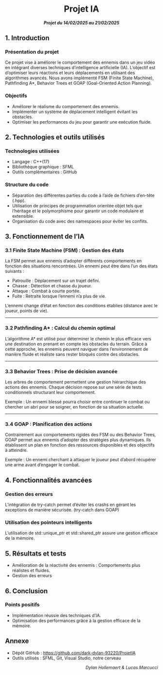 <h1 align="center">Projet IA</h1>

<h4 align="center"><i>Projet du 14/02/2025 au 21/02/2025</i></h5>

## 1. Introduction

### Présentation du projet
Ce projet vise à améliorer le comportement des ennemis dans un jeu vidéo en intégrant diverses techniques d’intelligence artificielle (IA). L’objectif est d’optimiser leurs réactions et leurs déplacements en utilisant des algorithmes avancés. Nous avons implémenté FSM (Finite State Machine), Pathfinding A*, Behavior Trees et GOAP (Goal-Oriented Action Planning).

### Objectifs
-   Améliorer le réalisme du comportement des ennemis.
-   Implémenter un système de déplacement intelligent évitant les obstacles.
-   Optimiser les performances du jeu pour garantir une exécution fluide.

## 2. Technologies et outils utilisés

### Technologies utilisées
-   Langage : C++(17)
-   Bibliothèque graphique : SFML
-   Outils complémentaires : GitHub

### Structure du code
-   Séparation des différentes parties du code à l’aide de fichiers d’en-tête (.hpp).
-   Utilisation de principes de programmation orientée objet tels que l’héritage et le polymorphisme pour garantir un code modulaire et extensible.
-   Organisation du code avec des namespaces pour éviter les conflits.


## 3. Fonctionnement de l’IA

### 3.1 Finite State Machine (FSM) : Gestion des états

La FSM permet aux ennemis d’adopter différents comportements en fonction des situations rencontrées. Un ennemi peut être dans l’un des états suivants :

-   Patrouille : Déplacement sur un trajet défini.
-   Chasse : Détection et chasse du joueur.
-   Attaque : Combat à courte portée.
-   Fuite : Retraite lorsque l’ennemi n’a plus de vie.

L’ennemi change d’état en fonction des conditions établies (distance avec le joueur, points de vie).

----------

### 3.2 Pathfinding A* : Calcul du chemin optimal

L’algorithme A* est utilisé pour déterminer le chemin le plus efficace vers une destination en prenant en compte les obstacles du terrain. Grâce à cette approche, les ennemis peuvent naviguer dans l’environnement de manière fluide et réaliste sans rester bloqués contre des obstacles.

----------

### 3.3 Behavior Trees : Prise de décision avancée

Les arbres de comportement permettent une gestion hiérarchique des actions des ennemis. Chaque décision repose sur une série de tests conditionnels structurant leur comportement.

Exemple : Un ennemi blessé pourra choisir entre continuer le combat ou chercher un abri pour se soigner, en fonction de sa situation actuelle.

----------

### 3.4 GOAP : Planification des actions

Contrairement aux comportements rigides des FSM ou des Behavior Trees, GOAP permet aux ennemis d’adopter des stratégies plus dynamiques. Ils établissent un plan en fonction des ressources disponibles et des objectifs à atteindre.

Exemple : Un ennemi cherchant à attaquer le joueur peut d’abord récupérer une arme avant d’engager le combat.



## 4. Fonctionnalités avancées

### Gestion des erreurs

L’intégration de try-catch permet d’éviter les crashs en gérant les exceptions de manière sécurisée. (try-catch dans GOAP)

### Utilisation des pointeurs intelligents

L’utilisation de std::unique_ptr et std::shared_ptr assure une gestion efficace de la mémoire.


## 5. Résultats et tests

-   Amélioration de la réactivité des ennemis : Comportements plus réalistes et fluides.
-   Gestion des erreurs

## 6. Conclusion

### Points positifs

-   Implémentation réussie des techniques d’IA.
-   Optimisation des performances grâce à la gestion efficace de la mémoire.

## Annexe

-   Dépôt GitHub : https://github.com/dark-dylan-93220/ProjetIA
-   Outils utilisés : SFML, Git, Visual Studio, notre cerveau
    

  

<p align="right"><i>Dylan Hollemaert & Lucas Marcucci</i></p>
